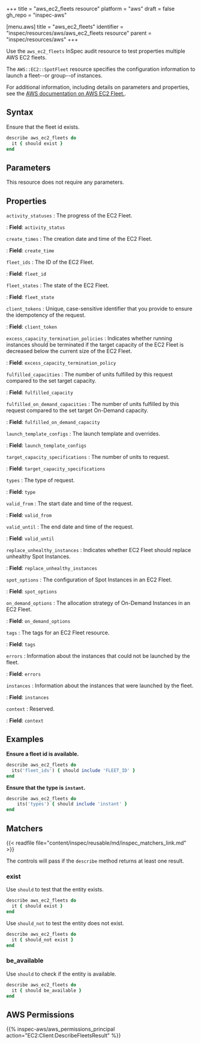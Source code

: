 +++
title = "aws_ec2_fleets resource"
platform = "aws"
draft = false
gh_repo = "inspec-aws"

[menu.aws]
title = "aws_ec2_fleets"
identifier = "inspec/resources/aws/aws_ec2_fleets resource"
parent = "inspec/resources/aws"
+++

Use the `aws_ec2_fleets` InSpec audit resource to test properties multiple AWS EC2 fleets.

The `AWS::EC2::SpotFleet` resource specifies the configuration information to launch a fleet--or group--of instances.

For additional information, including details on parameters and properties, see the [AWS documentation on AWS EC2 Fleet.](https://docs.aws.amazon.com/AWSCloudFormation/latest/UserGuide/aws-resource-ec2-ec2fleet.html).

## Syntax

Ensure that the fleet id exists.

```ruby
describe aws_ec2_fleets do
  it { should exist }
end
```

## Parameters

This resource does not require any parameters.

## Properties

`activity_statuses`
: The progress of the EC2 Fleet.

: **Field**: `activity_status`

`create_times`
: The creation date and time of the EC2 Fleet.

: **Field**: `create_time`

`fleet_ids`
: The ID of the EC2 Fleet.

: **Field**: `fleet_id`

`fleet_states`
: The state of the EC2 Fleet.

: **Field**: `fleet_state`

`client_tokens`
: Unique, case-sensitive identifier that you provide to ensure the idempotency of the request.

: **Field**: `client_token`

`excess_capacity_termination_policies`
: Indicates whether running instances should be terminated if the target capacity of the EC2 Fleet is decreased below the current size of the EC2 Fleet.

: **Field**: `excess_capacity_termination_policy`

`fulfilled_capacities`
: The number of units fulfilled by this request compared to the set target capacity.

: **Field**: `fulfilled_capacity`

`fulfilled_on_demand_capacities`
: The number of units fulfilled by this request compared to the set target On-Demand capacity.

: **Field**: `fulfilled_on_demand_capacity`

`launch_template_configs`
: The launch template and overrides.

: **Field**: `launch_template_configs`

`target_capacity_specifications`
: The number of units to request.

: **Field**: `target_capacity_specifications`

`types`
: The type of request.

: **Field**: `type`

`valid_from`
: The start date and time of the request.

: **Field**: `valid_from`

`valid_until`
: The end date and time of the request.

: **Field**: `valid_until`

`replace_unhealthy_instances`
: Indicates whether EC2 Fleet should replace unhealthy Spot Instances.

: **Field**: `replace_unhealthy_instances`

`spot_options`
: The configuration of Spot Instances in an EC2 Fleet.

: **Field**: `spot_options`

`on_demand_options`
: The allocation strategy of On-Demand Instances in an EC2 Fleet.

: **Field**: `on_demand_options`

`tags`
: The tags for an EC2 Fleet resource.

: **Field**: `tags`

`errors`
: Information about the instances that could not be launched by the fleet.

: **Field**: `errors`

`instances`
: Information about the instances that were launched by the fleet.

: **Field**: `instances`

`context`
: Reserved.

: **Field**: `context`

## Examples

**Ensure a fleet id is available.**

```ruby
describe aws_ec2_fleets do
  its('fleet_ids') { should include 'FLEET_ID' }
end
```

**Ensure that the type is `instant`.**

```ruby
describe aws_ec2_fleets do
    its('types') { should include 'instant' }
end
```

## Matchers

{{< readfile file="content/inspec/reusable/md/inspec_matchers_link.md" >}}

The controls will pass if the `describe` method returns at least one result.

### exist

Use `should` to test that the entity exists.

```ruby
describe aws_ec2_fleets do
  it { should exist }
end
```

Use `should_not` to test the entity does not exist.

```ruby
describe aws_ec2_fleets do
  it { should_not exist }
end
```

### be_available

Use `should` to check if the entity is available.

```ruby
describe aws_ec2_fleets do
  it { should be_available }
end
```

## AWS Permissions

{{% inspec-aws/aws_permissions_principal action="EC2:Client:DescribeFleetsResult" %}}
